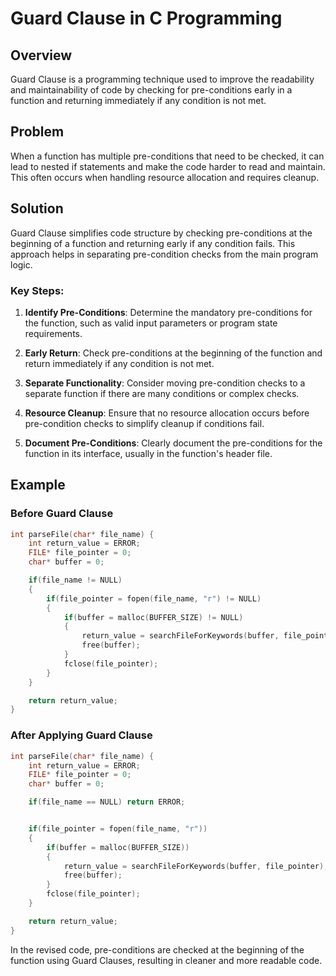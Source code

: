 # Guard Clause in C Programming

## Overview

Guard Clause is a programming technique used to improve the readability and maintainability of code by checking for pre-conditions early in a function and returning immediately if any condition is not met.

## Problem

When a function has multiple pre-conditions that need to be checked, it can lead to nested if statements and make the code harder to read and maintain. This often occurs when handling resource allocation and requires cleanup.

## Solution

Guard Clause simplifies code structure by checking pre-conditions at the beginning of a function and returning early if any condition fails. This approach helps in separating pre-condition checks from the main program logic.

### Key Steps:

1. **Identify Pre-Conditions**: Determine the mandatory pre-conditions for the function, such as valid input parameters or program state requirements.

2. **Early Return**: Check pre-conditions at the beginning of the function and return immediately if any condition is not met.

3. **Separate Functionality**: Consider moving pre-condition checks to a separate function if there are many conditions or complex checks.

4. **Resource Cleanup**: Ensure that no resource allocation occurs before pre-condition checks to simplify cleanup if conditions fail.

5. **Document Pre-Conditions**: Clearly document the pre-conditions for the function in its interface, usually in the function's header file.

## Example

### Before Guard Clause

```c
int parseFile(char* file_name) {
    int return_value = ERROR;
    FILE* file_pointer = 0;
    char* buffer = 0;

    if(file_name != NULL)
    {
        if(file_pointer = fopen(file_name, "r") != NULL)
        {
            if(buffer = malloc(BUFFER_SIZE) != NULL)
            {
                return_value = searchFileForKeywords(buffer, file_pointer);
                free(buffer);
            }
            fclose(file_pointer);
        }
    }

    return return_value;
}
```

### After Applying Guard Clause

```c
int parseFile(char* file_name) {
    int return_value = ERROR;
    FILE* file_pointer = 0;
    char* buffer = 0;

    if(file_name == NULL) return ERROR;


    if(file_pointer = fopen(file_name, "r"))
    {
        if(buffer = malloc(BUFFER_SIZE))
        {
            return_value = searchFileForKeywords(buffer, file_pointer);
            free(buffer);
        }
        fclose(file_pointer);
    }

    return return_value;
}


```

In the revised code, pre-conditions are checked at the beginning of the function using Guard Clauses, resulting in cleaner and more readable code.
